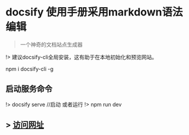 # docsify 使用手册采用markdown语法编辑

> 一个神奇的文档站点生成器

!>  建议docsify-cli全局安装，这有助于在本地初始化和预览网站。

npm i docsify-cli -g

## 启动服务命令

!> docsify serve //启动
  或者运行 
!> npm run dev

## > [访问网址](https://step-city.github.io/docsify-use/ ':target=_blank')


